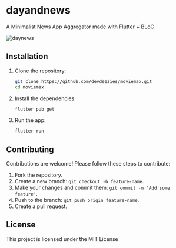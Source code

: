 # dayandnews

A Minimalist News App Aggregator made with Flutter + BLoC

![daynews](https://i.ibb.co.com/1JPbW4n/Mac-Book-Air-1-3.png)

## Installation

1. Clone the repository:
    ```sh
    git clone https://github.com/devdezzies/moviemax.git
    cd moviemax
    ```

2. Install the dependencies:
    ```sh
    flutter pub get
    ```

3. Run the app:
    ```sh
    flutter run
    ```

## Contributing

Contributions are welcome! Please follow these steps to contribute:

1. Fork the repository.
2. Create a new branch: `git checkout -b feature-name`.
3. Make your changes and commit them: `git commit -m 'Add some feature'`.
4. Push to the branch: `git push origin feature-name`.
5. Create a pull request.

## License 

This project is licensed under the MIT License